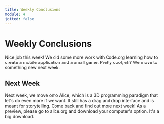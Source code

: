 ```yaml
---
title: Weekly Conclusions
module: 4
jotted: false
---
```


# Weekly Conclusions

Nice job this week!  We did some more work with Code.org learning how to create a mobile application and a small game.  Pretty cool, eh? We move to something new next week.

## Next Week

Next week, we move onto Alice, which is a 3D programming paradigm that let's do even more if we want.  It still has a drag and drop interface and is meant for storytelling.  Come back and find out more next week!  As a preview, please go to alice.org and download your computer's option. It's a big download.
